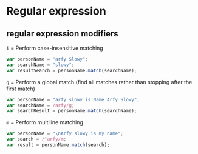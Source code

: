 # Regular expression

## regular expression modifiers
```i``` = Perform case-insensitive matching
```javascript
var personName = "arfy Slowy";
var searchName = "slowy";
var resultSearch = personName.match(searchName);
```

```g``` = Perform a global match (find all matches rather than stopping after the first match)
```javascript 
var personName = "arfy slowy is Name Arfy Slowy";
var searchName = /arfy/g;
var searchResult = personName.match(searchName);
```

```m``` = 	Perform multiline matching
```javascript
var personName = "\nArfy slowy is my name";
var search = /^arfy/m;
var result = personName.match(search);
```